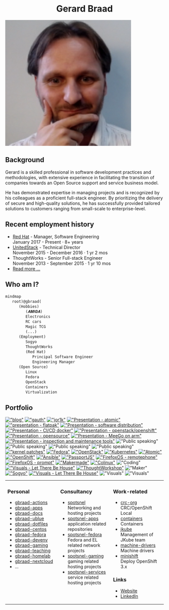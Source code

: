 <h1 align="center">Gerard Braad</h1>


![header][assets header]


## Background

  Gerard is a skilled professional in software development practices and methodologies,
  with extensive experience in facilitating the transition of companies towards an Open
  Source support and service business model.
  
  He has demonstrated expertise in managing projects and is recognized by his colleagues
  as a proficient full-stack engineer. By prioritizing the delivery of secure and
  high-quality solutions, he has successfully provided tailored solutions to customers
  ranging from small-scale to enterprise-level.


## Recent employment history
  * [Red Hat][link redhat] - Manager, Software Engineering  
    January 2017 - Present · 8+ years
  * [UnitedStack][link ustack] - Technical Director  
    November 2015 - December 2016 · 1 yr 2 mos
  * ThoughtWorks - Senior Full-stack Engineer  
    November 2013 - September 2015 · 1 yr 10 mos
  * [Read more ...](https://github.com/gbraad-resume)

## Who am I?
```mermaid
mindmap
   root)@gbraad(
      (Hobbies)
         (𝑨𝑴𝑰𝑮𝑨)
         Electronics
         RC cars
         Magic TCG
         (...)
      (Employment)
         Sogyo
         ThoughtWorks
         (Red Hat)
            Principal Software Engineer
            Engineering Manager
      (Open Source)
         Linux
         Fedora
         OpenStack
         Containers
         Virtualization
```

## Portfolio

[!["blog"](https://cdn.gbraad.nl/images/portfolio/blog-icon-small.png)](https://gbraad.nl/blog)
[!["gauth"](https://cdn.gbraad.nl/images/portfolio/apps1-small.png)](https://gauth.apps.gbraad.nl)
[!["jor1k"](https://cdn.gbraad.nl/images/portfolio/apps2-small.jpg)](https://s-macke.github.io/jor1k/demos/main.html)
[!["Presentation - atomic"](https://cdn.gbraad.nl/images/portfolio/slides7-small.png)](https://gbraad.nl/blog/presentation-atomic-fudcon-phnom-penh.html)
[!["presentation - flatpak"](https://cdn.gbraad.nl/images/portfolio/flatpak-small.png)](https://gbraad.nl/blog/flatpak-the-road-to-cicd-for-desktop-applications.html)
[!["Presentation - software distribution"](https://cdn.gbraad.nl/images/portfolio/software-distribution-small.png)](https://gbraad.nl/blog/software-distribution-for-a-new-era.html)
[!["Presentation - CI/CD docker"](https://cdn.gbraad.nl/images/portfolio/slides1-small.jpg)](https://speakerdeck.com/gbraad/cd-using-docker-to-achieve-consistent-development-and-deployment)
[!["Presentation - openstack/openshift"](https://cdn.gbraad.nl/images/portfolio/slides2-small.jpg)](https://speakerdeck.com/gbraad/f19-slidedeck-openstack-h-h-h-hhift-what-the)
[!["Presentation - opensource"](https://cdn.gbraad.nl/images/portfolio/slides3-small.jpg)](https://speakerdeck.com/gbraad/oss)
[!["Presentation - MeeGo on arm"](https://cdn.gbraad.nl/images/portfolio/slides4-small.jpg)](https://speakerdeck.com/gbraad/meego-on-arm)
[!["Presentation - inspection and maintenance tools"](https://cdn.gbraad.nl/images/portfolio/docs2-small.jpg)](https://gbraad.gitlab.io/tools-training/#/inspection-and-maintenance-tools)
!["Public speaking"](https://cdn.gbraad.nl/images/portfolio/public1-small.jpg)
!["Public speaking"](https://cdn.gbraad.nl/images/portfolio/public2-small.jpg)
!["Public speaking"](https://cdn.gbraad.nl/images/portfolio/public3-small.jpg)
!["Public speaking"](https://cdn.gbraad.nl/images/portfolio/public4-small.jpg)
[!["kernel patches"](https://cdn.gbraad.nl/images/portfolio/linux-tux-small.png)](https://patchwork.kernel.org/patch/1062542/)
[!["Fedora"](https://cdn.gbraad.nl/images/portfolio/project1-small.jpg)](https://fedoraproject.org/wiki/User:Gbraad)
[!["OpenStack"](https://cdn.gbraad.nl/images/portfolio/project2-small.jpg)](https://www.openstack.org/community/members/profile/49804)
[!["Kubernetes"](https://cdn.gbraad.nl/images/portfolio/kubernetes-small.jpg)](https://gbraad.nl/blog/tag/kubernetes.html)
[!["Atomic"](https://cdn.gbraad.nl/images/portfolio/atomic-logo-small.png)](https://gbraad.nl/blog/tag/atomic.html)
[!["OpenShift"](https://cdn.gbraad.nl/images/portfolio/openshift-small.png)](https://gbraad.nl/blog/tag/openshift.html)
[!["Ansible"](https://cdn.gbraad.nl/images/portfolio/ansible-small.png)](https://galaxy.ansible.com/gbraad/)
[!["PassportJS"](https://cdn.gbraad.nl/images/portfolio/passportjs-small.png)](https://github.com/gbraad/passport-saml-example)
[!["FirefoxOS - remotephone"](https://cdn.gbraad.nl/images/portfolio/remotephone-small.jpg)](https://github.com/gbraad/fxos-remotephone)
[!["FirefoxOS - prompt"](https://cdn.gbraad.nl/images/portfolio/prompt-small.jpg)](https://github.com/gbraad/FxOS-Prompt)
[!["Makermade"](https://cdn.gbraad.nl/images/portfolio/makermade-small.jpg)](https://github.com/makermade/)
[!["Colinux"](https://cdn.gbraad.nl/images/portfolio/coding2-small.jpg)](https://github.com/gbraad/colinux-images)
!["Coding"](https://cdn.gbraad.nl/images/portfolio/coding1-small.jpg)
[!["Visuals - Let There Be House"](https://cdn.gbraad.nl/images/portfolio/events1-small.jpg)](https://lettherebehouse.com)
[!["ThoughtWorkshop"](https://cdn.gbraad.nl/images/portfolio/bluetooth-small.jpg)](https://github.com/ThoughtWorkshop)
!["Maker"](https://cdn.gbraad.nl/images/portfolio/making1-small.jpg)
[!["Sogyo"](https://cdn.gbraad.nl/images/portfolio/visuals1-small.jpg)](https://sogyo.nl)
[!["Visuals - Let There Be House"](https://cdn.gbraad.nl/images/portfolio/visuals2-small.jpg)](https://lettherebehouse.com/)
!["Visuals"](https://cdn.gbraad.nl/images/portfolio/visuals3-small.jpg)
!["Visuals"](https://cdn.gbraad.nl/images/portfolio/visuals4-small.jpg)


<table><tr><td valign="top" width="33%">

### Personal
  * [gbraad-actions][link actions]
  * [gbraad-apps][link apps]
  * [gbraad-docs][link docs]
  * [gbraad-ublue][link ublue]
  * [gbraad-dotfiles][link dotfiles]
  * [gbraad-centos][link centos]
  * [gbraad-fedora][link fedora]
  * [gbraad-devenv][link devenv]
  * [gbraad-gaming][link gaming]
  * [gbraad-teaching][link teaching]
  * [gbraad-homelab][link homelab]
  * [gbraad-nextcloud][link nextcloud]
  * ...

</td><td valign="top" width="33%">

### Consultancy
  * [spotsnel][link spotsnel]  
    Networking and hosting projects
  * [spotsnel-apps][link ssapps]  
    application related repositories
  * [spotsnel-fedora][link ssfedora]  
    Fedora and EL related network projects
  * [spotsnel-gaming][link ssgaming]  
    gaming related hosting projects
  * [spotsnel-services][link ssservices]  
    service related hosting projects


</td><td valign="top" width="33%">

### Work-related
  * [crc-org][link crcorg]  
    CRC/OpenShift Local
  * [containers][link containers]  
    Containers
  * [jkube][link jkube]  
    Management of JKube team
  * [machine-drivers][link mcndrv]  
    Machine drivers
  * [minishift][link minishift]  
    Deploy OpenShift 3.x

### Links 
  * [Website][personal website]
  * [LinkedIn][linkedin profile]

</table>

[personal photo]: https://avatars.githubusercontent.com/u/128299119?s=200&v=4 "Profile photo"
[assets header]: https://github.com/gbraad/gbraad/raw/master/assets/header.svg "Profile header"
[personal website]: http://gbraad.nl "Personal website"
[linkedin profile]: http://linkedin.com/in/gbraad/ "LinkedIn"
[link resume]: https://github.com/gbraad/resume/blob/master/resume.md#employment-history "Resume"
[link ustack]: https://github.com/gbraad-unitedstack "gbraad @ UnitedStack"
[link redhat]: https://github.com/gbraad-redhat "gbraad @ Red Hat"
[link fedora]: https://github.com/gbraad-fedora "gbraad @ fedora"
[link centos]: https://github.com/gbraad-centos "gbraad @ centos"
[link ublue]: https://github.com/gbraad-ublue "ublue"
[link gaming]: https://github.com/gbraad-gaming "Gaming related"
[link actions]: https://github.com/gbraad-actions "Actions"
[link apps]: https://github.com/gbraad-apps "Applications"
[link dotfiles]: https://github.com/gbraad-dotfiles "dotfiles"
[link nextcloud]: https://github.com/gbraad-nextcloud "nexcloud"
[link docs]: https://github.com/gbraad-docs "Documentation"
[link teaching]: https://github.com/gbraad-teaching "Teaching material"
[link homelab]: https://github.com/gbraad-homelab "Homelab material"
[link devenv]: https://github.com/gbraad-devenv "Developer environments"
[link crcorg]: https://github.com/crc-org "CRC / OpenShift Local"
[link containers]: https://github.com/containers "Containers"
[link jkube]: https://github.com/jkubeio "JKube"
[link spotsnel]: https://github.com/spotsnel "SpotSnel"
[link ssapps]: https://github.com/spotsnel-apps "SpotSnel applications"
[link ssfedora]: https://github.com/spotsnel-fedora "spotsnel @ Fedora"
[link ssgaming]: https://github.com/spotsnel-gaming "SpotSnel gaming"
[link ssservices]: https://github.com/spotsnel-services "SpotSnel services"
[link mcndrv]: https://github.com/machine-drivers "Machine drivers"
[link minishift]: https://github.com/minishift "Minishift"
